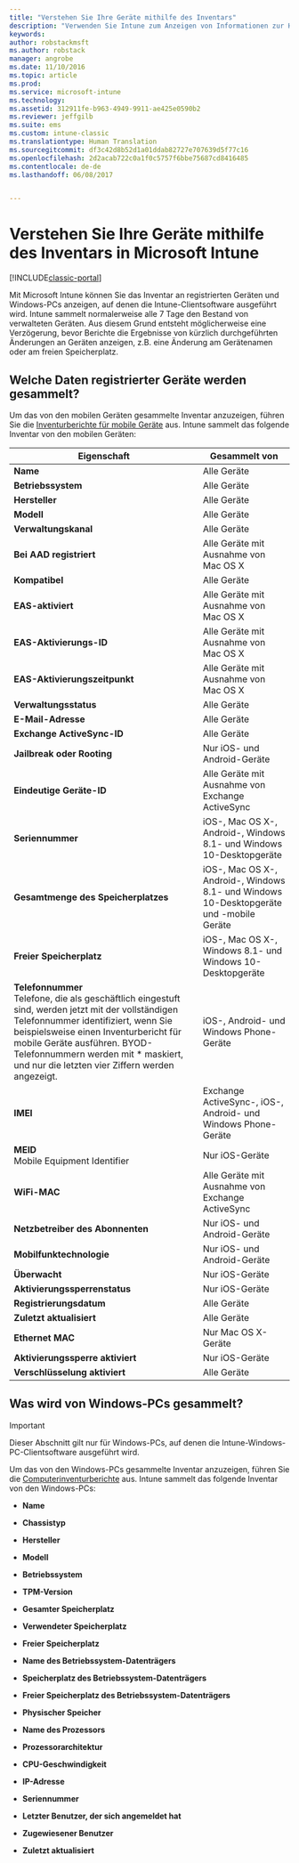 ```yaml
---
title: "Verstehen Sie Ihre Geräte mithilfe des Inventars"
description: "Verwenden Sie Intune zum Anzeigen von Informationen zur Hardware der Geräte, die Sie verwalten."
keywords: 
author: robstackmsft
ms.author: robstack
manager: angrobe
ms.date: 11/10/2016
ms.topic: article
ms.prod: 
ms.service: microsoft-intune
ms.technology: 
ms.assetid: 312911fe-b963-4949-9911-ae425e0590b2
ms.reviewer: jeffgilb
ms.suite: ems
ms.custom: intune-classic
ms.translationtype: Human Translation
ms.sourcegitcommit: df3c42d8b52d1a01ddab82727e707639d5f77c16
ms.openlocfilehash: 2d2acab722c0a1f0c5757f6bbe75687cd8416485
ms.contentlocale: de-de
ms.lasthandoff: 06/08/2017


---
```


# <a name="understand-your-devices-with-inventory-in-microsoft-intune"></a>Verstehen Sie Ihre Geräte mithilfe des Inventars in Microsoft Intune

[!INCLUDE[classic-portal](../includes/classic-portal.md)]

Mit Microsoft Intune können Sie das Inventar an registrierten Geräten und Windows-PCs anzeigen, auf denen die Intune-Clientsoftware ausgeführt wird.
Intune sammelt normalerweise alle 7 Tage den Bestand von verwalteten Geräten. Aus diesem Grund entsteht möglicherweise eine Verzögerung, bevor Berichte die Ergebnisse von kürzlich durchgeführten Änderungen an Geräten anzeigen, z.B. eine Änderung am Gerätenamen oder am freien Speicherplatz.

## <a name="whats-collected-from-enrolled-devices"></a>Welche Daten registrierter Geräte werden gesammelt?
Um das von den mobilen Geräten gesammelte Inventar anzuzeigen, führen Sie die [Inventurberichte für mobile Geräte](understand-microsoft-intune-operations-by-using-reports.md) aus. Intune sammelt das folgende Inventar von den mobilen Geräten:

|Eigenschaft|Gesammelt von|
|------------|-----------------------|
|**Name**|Alle Geräte|
|**Betriebssystem**|Alle Geräte|
|**Hersteller**|Alle Geräte|
|**Modell**|Alle Geräte|
|**Verwaltungskanal**|Alle Geräte|
|**Bei AAD registriert**|Alle Geräte mit Ausnahme von Mac OS X|
|**Kompatibel**|Alle Geräte|
|**EAS-aktiviert**|Alle Geräte mit Ausnahme von Mac OS X|
|**EAS-Aktivierungs-ID**|Alle Geräte mit Ausnahme von Mac OS X|
|**EAS-Aktivierungszeitpunkt**|Alle Geräte mit Ausnahme von Mac OS X|
|**Verwaltungsstatus**|Alle Geräte|
|**E-Mail-Adresse**|Alle Geräte|
|**Exchange ActiveSync-ID**|Alle Geräte|
|**Jailbreak oder Rooting**|Nur iOS- und Android-Geräte|
|**Eindeutige Geräte-ID**|Alle Geräte mit Ausnahme von Exchange ActiveSync|
|**Seriennummer**|iOS-, Mac OS X-, Android-, Windows 8.1- und Windows 10-Desktopgeräte|
|**Gesamtmenge des Speicherplatzes**|iOS-, Mac OS X-, Android-, Windows 8.1- und Windows 10-Desktopgeräte und -mobile Geräte|
|**Freier Speicherplatz**|iOS-, Mac OS X-, Windows 8.1- und Windows 10-Desktopgeräte|
|**Telefonnummer**<br>Telefone, die als geschäftlich eingestuft sind, werden jetzt mit der vollständigen Telefonnummer identifiziert, wenn Sie beispielsweise einen Inventurbericht für mobile Geräte ausführen. BYOD-Telefonnummern werden mit &#42; maskiert, und nur die letzten vier Ziffern werden angezeigt.|iOS-, Android- und Windows Phone-Geräte|
|**IMEI**|Exchange ActiveSync-, iOS-, Android- und Windows Phone-Geräte|
|**MEID**<br>Mobile Equipment Identifier|Nur iOS-Geräte|
|**WiFi-MAC**|Alle Geräte mit Ausnahme von Exchange ActiveSync|
|**Netzbetreiber des Abonnenten**|Nur iOS- und Android-Geräte|
|**Mobilfunktechnologie**|Nur iOS- und Android-Geräte|
|**Überwacht**|Nur iOS-Geräte|
|**Aktivierungssperrenstatus**|Nur iOS-Geräte|
|**Registrierungsdatum**|Alle Geräte|
|**Zuletzt aktualisiert**|Alle Geräte|
|**Ethernet MAC**|Nur Mac OS X-Geräte|
|**Aktivierungssperre aktiviert**|Nur iOS-Geräte|
|**Verschlüsselung aktiviert**|Alle Geräte|

## <a name="whats-collected-from-windows-pcs"></a>Was wird von Windows-PCs gesammelt?
> [!IMPORTANT]
> Dieser Abschnitt gilt nur für Windows-PCs, auf denen die Intune-Windows-PC-Clientsoftware ausgeführt wird.

Um das von den Windows-PCs gesammelte Inventar anzuzeigen, führen Sie die [Computerinventurberichte](understand-microsoft-intune-operations-by-using-reports.md) aus. Intune sammelt das folgende Inventar von den Windows-PCs:

-   **Name**

-   **Chassistyp**

-   **Hersteller**

-   **Modell**

-   **Betriebssystem**

-   **TPM-Version**

-   **Gesamter Speicherplatz**

-   **Verwendeter Speicherplatz**

-   **Freier Speicherplatz**

-   **Name des Betriebssystem-Datenträgers**

-   **Speicherplatz des Betriebssystem-Datenträgers**

-   **Freier Speicherplatz des Betriebssystem-Datenträgers**

-   **Physischer Speicher**

-   **Name des Prozessors**

-   **Prozessorarchitektur**

-   **CPU-Geschwindigkeit**

-   **IP-Adresse**

-   **Seriennummer**

-   **Letzter Benutzer, der sich angemeldet hat**

-   **Zugewiesener Benutzer**

-   **Zuletzt aktualisiert**

<!-- this section below belongs in the planning journey
### See Also
[Monitoring and reports with Microsoft Intune](monitoring-and-reports-with-microsoft-intune.md)
-->

